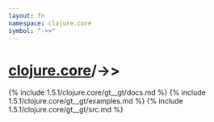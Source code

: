 ```yaml
---
layout: fn
namespace: clojure.core
symbol: "->>"
---
```


# [clojure.core](../)/->>

{% include 1.5.1/clojure.core/gt__gt/docs.md %}
{% include 1.5.1/clojure.core/gt__gt/examples.md %}
{% include 1.5.1/clojure.core/gt__gt/src.md %}

